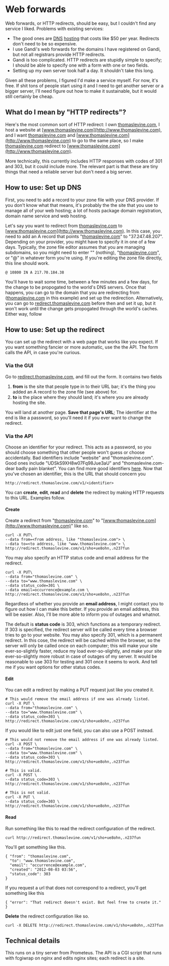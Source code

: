 Web forwards
=========================
Web forwards, or HTTP redirects, should be easy, but I couldn't find any
service I liked. Problems with existing services:

* The good ones are [DNS](http://freedns.afraid.org/) [hosting](http://dyn.com)
    that costs like $50 per year. Redirects don't need to be so expensive.
* I use Gandi's web forwards for the domains I have registered on Gandi, but
    not all registrars provide HTTP redirects.
* Gandi is too complicated. HTTP redirects are stupidly simple to specify;
    I should be able to specify one with a form with one or two fields.
* Setting up my own server took half a day. It shouldn't take this long.

Given all these problems, I figured I'd make a service myself. For now, it's
free. If shit tons of people start using it and I need to get another server
or a bigger server, I'll need figure out how to make it sustainable, but it
would still certainly be cheap.

## What do I mean by "HTTP redirects"?
Here's the most common sort of HTTP redirect: I own
[thomaslevine.com](http://thomaslevine.com),
I host a website at
[www.thomaslevine.com](http://www.thomaslevine.com),
and I want
[thomaslevine.com](http://thomaslevine.com) and
[www.thomaslevine.com](http://www.thomaslevine.com)
to go to the same place, so I make
[thomaslevine.com](http://thomaslevine.com)
redirect to
[www.thomaslevine.com](http://www.thomaslevine.com).

More technically, this currently includes HTTP responses with codes of 301
and 303, but it could include more. The relevant part is that these are tiny
things that need a reliable server but don't need a big server.

## How to use: Set up DNS
First, you need to add a record to your zone file with your DNS provider. If
you don't know what that means, it's probably the the site that you use to
manage all of your web hosting; a lot of hosts package domain registration,
domain name service and web hosting.

Let's say you want to redirect from [thomaslevine.com](http://thomaslevine.com) to [www.thomaslevine.com](http://www.thomaslevine.com).
In this case, you need to add an A record that points "[thomaslevine.com](http://thomaslevine.com)" to
"37.247.48.207". Depending on your provider, you might have to specify it in
one of a few days. Typically, the zone file editor assumes that you are
managing subdomains, so you might need to enter "" (nothing),
"[thomaslevine.com](http://thomaslevine.com)", or "@" in whatever form you're using. If you're editing the
zone file directly, this line should work.

    @ 10800 IN A 217.70.184.38

You'll have to wait some time, between a few minutes and a few days, for the
change to be propogated to the world's DNS servers. Once that happens, you can
go to the domain that you are redirecting from ([thomaslevine.com](http://thomaslevine.com) in this
example) and set up the redirection. Alternatively, you can go to
[redirect.thomaslevine.com](http://redirect.thomaslevine.com) before then and
set it up, but it won't work until the change gets propogated through the
world's caches. Either way, follow

## How to use: Set up the redirect
You can set up the redirect with a web page that works like you expect. If
you want something fancier or more automatic, use the the API. The form calls
the API, in case you're curious.

### Via the GUI
Go to [redirect.thomaslevine.com](http://redirect.thomaslevine.com), and fill
out the form. It contains two fields

1. **from** is the site that people type in to their URL bar; it's the thing
    you added an A record to the zone file (see above) for.
2. **to** is the place where they should land; it's where you are already
    hosting the site.

You will land at another page. **Save that page's URL**; The identifier at the
end is like a password, so you'll need it if you ever want to change the
redirect.

### Via the API
Choose an identifier for your redirect. This acts as a password, so you should
choose something that other people won't guess or choose accidentally. Bad
identifiers include "website" and "thomaslevine.com". Good ones include
"UDSkS9XH8w07Fq98Jue3aU" and "thomaslevine.com-dear badly pain blanket". You
can find more good identifiers
[here](http://preshing.com/20110811/xkcd-password-generator).
Now that you've chosen an identifier, this is the URL that should concern you

    http://redirect.thomaslevine.com/v1/<identifier>

You can **create**, **edit**, **read** and **delete** the redirect by making
HTTP requests to this URL. Examples follow.

#### Create
Create a redirect from
"[thomaslevine.com](http://thomaslevine.com)" to
"[www.thomaslevine.com](http://www.thomaslevine.com)"
like so.

    curl -X PUT\ 
    --data from=<from address, like "thomaslevine.com"> \ 
    --data to=<to address, like "www.thomaslevine.com"> \
    http://redirect.thomaslevine.com/v1/sho+ue8ohn,.n237fun

You may also specify an HTTP status code and email address for the redirect.

    curl -X PUT\ 
    --data from="thomaslevine.com" \ 
    --data to="www.thomaslevine.com" \
    --data status_code=301 \
    --data email=occurrence@example.com \
    http://redirect.thomaslevine.com/v1/sho+ue8ohn,.n237fun

Regardless of whether you provide an **email address**, I might contact you to
figure out how I can make this better. If you provide an email address, this
will be easier. Also, I'll be more able to inform you of outages and whatnot.

The default is **status code** is 303, which functions as a temporary redirect.
If 303 is specified, the redirect server will be called every time a browser
tries to go to your website. You may also specify 301, which is a permanent
redirect. In this cose, the redirect will be cached within the browser, so
the server will only be called once on each computer; this will make your site
ever-so-slightly faster, reduce my load ever-so-slightly, and make your site
ever-so-slightly more robust in case of outages of my server. It would be
reasonable to use 303 for testing and 301 once it seems to work. And tell me
if you want options for other status codes.

#### Edit
You can edit a redirect by making a PUT request just like you created it.

    # This would remove the email address if one was already listed.
    curl -X PUT \ 
    --data from="thomaslevine.com" \ 
    --data to="www.thomaslevine.com" \
    --data status_code=303 \
    http://redirect.thomaslevine.com/v1/sho+ue8ohn,.n237fun

If you would like to edit just one field, you can also use a POST instead.

    # This would not remove the email address if one was already listed.
    curl -X POST \ 
    --data from="thomaslevine.com" \ 
    --data to="www.thomaslevine.com" \
    --data status_code=303 \
    http://redirect.thomaslevine.com/v1/sho+ue8ohn,.n237fun

    # This is valid.
    curl -X POST \ 
    --data status_code=303 \
    http://redirect.thomaslevine.com/v1/sho+ue8ohn,.n237fun

    # This is not valid.
    curl -X PUT \ 
    --data status_code=303 \
    http://redirect.thomaslevine.com/v1/sho+ue8ohn,.n237fun

#### Read
Run something like this to read the redirect configuration of the redirect.

    curl http://redirect.thomaslevine.com/v1/sho+ue8ohn,.n237fun

You'll get something like this.

    { "from": "thomaslevine.com",
      "to": "www.thomaslevine.com",
      "email": "occurrence@example.com",
      "created": "2012-08-03 03:56",
      "status_code": 303
    }

If you request a url that does not correspond to a redirect, you'll get
something like this

    { "error": "That redirect doesn't exist. But feel free to create it."
    }

**Delete** the redirect configuration like so.

    curl -X DELETE http://redirect.thomaslevine.com/v1/sho+ue8ohn,.n237fun

## Technical details
This runs on a tiny server from Prometeus. The API is a CGI script that runs
with fcgiwrap on nginx and edits nginx sites; each redirect is a site.
